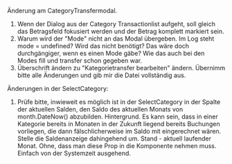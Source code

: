 Änderung am CategoryTransfermodal.
1) Wenn der Dialog aus der Category Transactionlist aufgeht, soll gleich das Betragsfeld fokusiert werden und der Betrag komplett markiert sein.
2) Warum wird der "Mode" nicht an das Modal übergeben. Im Log steht mode = undefined? Wird das nicht benötigt? Das wäre doch durchgängiger, wenn es einen Mode gäbe? Wie das auch bei den Modes fill und transfer schon gegeben war.
3) Überschrift ändern zu "Kategorietransfer bearbeiten" ändern. Übernimm bitte alle Änderungen und gib mir die Datei vollständig aus.

Änderungen in der SelectCategory:
1) Prüfe bitte, inwieweit es möglich ist in der SelectCategory in der Spalte der aktuellen Salden, den Saldo des aktuellen Monats von month.DateNow() abzubilden. Hintergrund. Es kann sein, dass in einer Kategorie bereits in Monaten in der Zukunft liegend bereits Buchungen vorliegen, die dann fälschlicherweise im Saldo mit eingerechnet wären. Stelle die Saldenanzeige dahingehend um. Stand - aktuell laufender Monat. Ohne, dass man diese Prop in die Komponente nehmen muss. Einfach von der Systemzeit ausgehend.
